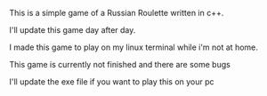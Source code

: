 This is a simple game of a Russian Roulette written in c++.




I'll update this game day after day.



I made this game to play on my linux terminal while i'm not at home.



This game is currently not finished and there are some bugs



I'll update the exe file if you want to play this on your pc

